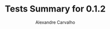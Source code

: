 ---
title: Tests Summary for 0.1.2
author: Alexandre Carvalho
menu_title: 0.1.2
category: surefire_reports
layout: iframe
iframe_url: /docs/0.1.2/site/surefire-report.html
order: 13
---